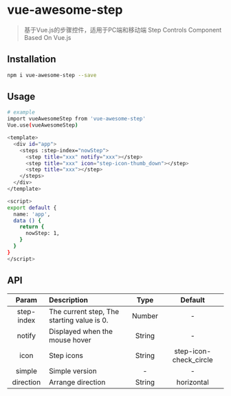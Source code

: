 # vue-awesome-step

> 基于Vue.js的步骤控件，适用于PC端和移动端 Step Controls Component Based On Vue.js

## Installation
``` bash
npm i vue-awesome-step --save
```
## Usage
``` bash
# example
import vueAwesomeStep from 'vue-awesome-step'
Vue.use(vueAwesomeStep)

<template>
  <div id="app">
    <steps :step-index="nowStep">
      <step title="xxx" notify="xxx"></step>
      <step title="xxx" icon="step-icon-thumb_down"></step>
      <step title="xxx"></step>
    </steps>
  </div>
</template>

<script>
export default {
  name: 'app',
  data () {
    return {
      nowStep: 1,
    }
  }
}
</script>
```
## API

| Param        | Description    |  Type  |  Default  |
| :--------:  | :-----   | :----: | :----: |
| step-index        | The current step, The starting value is 0.      |   Number    |   -    |
| notify        | Displayed when the mouse hover      |   String    |   -    |
| icon        | Step icons     |   String    |   step-icon-check_circle    |
| simple        | Simple version     |   -    |   -    |
| direction        | Arrange direction     |   String    |   horizontal    |

